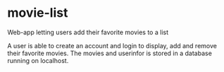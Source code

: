# movie-list
Web-app letting users add their favorite movies to a list

A user is able to create an account and login to display, add and remove their favorite movies. The movies and userinfor is stored in a
database running on localhost.
